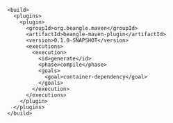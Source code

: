 

    <build>
      <plugins>
        <plugin>
          <groupId>org.beangle.maven</groupId>  
          <artifactId>beangle-maven-plugin</artifactId>  
          <version>0.1.0-SNAPSHOT</version>
          <executions>
            <execution>
              <id>generate</id>
              <phase>compile</phase>
              <goals>
                <goal>container-dependency</goal>
              </goals>
            </execution>
          </executions>
        </plugin>
      </plugins>
    </build>
